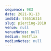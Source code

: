 ```yaml
---
sequence: 983
date: 2021-01-13
imdbId: tt6516314
slug: piercing-2018
venue: null
venueNotes: null
medium: Netflix
mediumNotes: null
---
```

